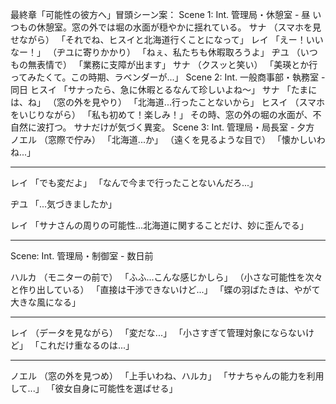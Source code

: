 最終章「可能性の彼方へ」冒頭シーン案：
Scene 1: Int. 管理局・休憩室 - 昼
いつもの休憩室。窓の外では堀の水面が穏やかに揺れている。
サナ
（スマホを見せながら）
「それでね、ヒスイと北海道行くことになって」
レイ
「えー！いいなー！」
（ヂユに寄りかかり）
「ねぇ、私たちも休暇取ろうよ」
ヂユ
（いつもの無表情で）
「業務に支障が出ます」
サナ
（クスッと笑い）
「美瑛とか行ってみたくて。この時期、ラベンダーが...」
Scene 2: Int. 一般商事部・執務室 - 同日
ヒスイ
「サナったら、急に休暇とるなんて珍しいよね〜」
サナ
「たまには、ね」
（窓の外を見やり）
「北海道...行ったことないから」
ヒスイ
（スマホをいじりながら）
「私も初めて！楽しみ！」
その時、窓の外の堀の水面が、不自然に波打つ。
サナだけが気づく異変。
Scene 3: Int. 管理局・局長室 - 夕方
ノエル
（窓際で佇み）
「北海道...か」
（遠くを見るような目で）
「懐かしいわね...」

---
レイ
「でも変だよ」
「なんで今まで行ったことないんだろ...」

ヂユ
「...気づきましたか」

レイ
「サナさんの周りの可能性...北海道に関することだけ、妙に歪んでる」

---
Scene: Int. 管理局・制御室 - 数日前

ハルカ
（モニターの前で）
「ふふ...こんな感じかしら」
（小さな可能性を次々と作り出している）
「直接は干渉できないけど...」
「蝶の羽ばたきは、やがて大きな風になる」

---
レイ
（データを見ながら）
「変だな...」
「小さすぎて管理対象にならないけど」
「これだけ重なるのは...」

---
ノエル
（窓の外を見つめ）
「上手いわね、ハルカ」
「サナちゃんの能力を利用して...」
「彼女自身に可能性を選ばせる」

